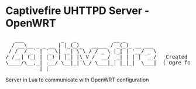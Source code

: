# Captivefire UHTTPD Server - OpenWRT

<pre>
   ___            _   _            __ _          
  / __\__ _ _ __ | |_(_)_   _____ / _(_)_ __ ___ 
 / /  / _` | '_ \| __| \ \ / / _ \ |_| | '__/ _ \
/ /__| (_| | |_) | |_| |\ V /  __/  _| | | |  __/   Created by - Jhoan Carrero
\____/\__,_| .__/ \__|_| \_/ \___|_| |_|_|  \___|  ( Ogre font in <a href="https://patorjk.com">https://patorjk.com</a> )
           |_|                                   
</pre>

Server in Lua to communicate with OpenWRT configuration
